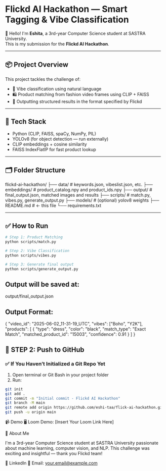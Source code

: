 # Flickd AI Hackathon — Smart Tagging & Vibe Classification

👋 Hello! I'm **Eshita**, a 3rd-year Computer Science student at SASTRA University.  
This is my submission for the **Flickd AI Hackathon**.

---

## 📦 Project Overview

This project tackles the challenge of:
- 🧠 Vibe classification using natural language
- 🛍️ Product matching from fashion video frames using CLIP + FAISS
- 📄 Outputting structured results in the format specified by Flickd

---

## 🧰 Tech Stack

- Python (CLIP, FAISS, spaCy, NumPy, PIL)
- YOLOv8 (for object detection — run externally)
- CLIP embeddings + cosine similarity
- FAISS IndexFlatIP for fast product lookup

---

## 🗂️ Folder Structure

flickd-ai-hackathon/
├── data/ # keywords.json, vibeslist.json, etc.
├── embeddings/ # product_catalog.npy and product_ids.npy
├── output/ # final_output.json, matched images and results
├── scripts/ # match.py, vibes.py, generate_output.py
├── models/ # (optional) yolov8 weights
├── README.md # ← this file
└── requirements.txt


---

## ✅ How to Run

```bash
# Step 1: Product Matching
python scripts/match.py

# Step 2: Vibe Classification
python scripts/vibes.py

# Step 3: Generate final output
python scripts/generate_output.py
```

## Output will be saved at:

output/final_output.json

## Output Format:

{
  "video_id": "2025-06-02_11-31-19_UTC",
  "vibes": ["Boho", "Y2K"],
  "products": [
    {
      "type": "dress",
      "color": "black",
      "match_type": "Exact Match",
      "matched_product_id": "15003",
      "confidence": 0.91
    }
  ]
}


## 🚀 STEP 2: Push to GitHub

### ✅ If You Haven’t Initialized a Git Repo Yet

1. Open terminal or Git Bash in your project folder  
2. Run:

```bash
git init
git add .
git commit -m "Initial commit - Flickd AI Hackathon"
git branch -M main
git remote add origin https://github.com/eshi-taa/flick-ai-hackathon.git
git push -u origin main
```

📹 Demo
🖥️ Loom Demo: [Insert Your Loom Link Here]


🙋 About Me

I'm a 3rd-year Computer Science student at SASTRA University passionate about machine learning, computer vision, and NLP.
This challenge was exciting and insightful — thank you Flickd team!

🔗 LinkedIn
📧 Email: your.email@example.com





